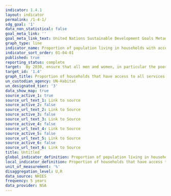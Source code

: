 ```yaml
---
indicator: 1.4.1
layout: indicator
permalink: /1-4-1/
sdg_goal: '1'
data_non_statistical: false
goal_meta_link: ''
goal_meta_link_text: United Nations Sustainable Development Goals Metadata
graph_type: line
indicator_name: Proportion of population living in households with access to basic services
indicator_sort_order: 01-04-01
published: true
reporting_status: complete
target:  By 2030, ensure that all men and women, in particular the poor and the vulnerable, have equal rights to economic resources, as well as access to basic services, ownership and control over land and other forms of property, inheritance, natural resources, appropriate new technology and financial services, including microfinance
target_id: '1.4'
graph_title: Proportion of households that have access to all services (water, sanitation, transport, information)
un_custodian_agency: UN-Habitat
un_designated_tier: '3'
data_show_map: true
source_active_1: true
source_url_text_1: Link to source
source_active_2: false
source_url_text_2: Link to Source
source_active_3: false
source_url_text_3: Link to Source
source_active_4: false
source_url_text_4: Link to Source
source_active_5: false
source_url_text_5: Link to Source
source_active_6: false
source_url_text_6: Link to Source
title: Untitled
global_indicator_definition: Proportion of population living in households with access to basic services
local_indicator_definition: Proportion of households that have access to all services (water, sanitation, transport, information)
unit_of_measurement: '%'
disaggregation_level: U,R
data_source: NHIES
frequency: 5 years
data_provider: NSA
---
```


